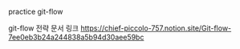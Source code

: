practice git-flow

git-flow 전략 문서 링크 <https://chief-piccolo-757.notion.site/Git-flow-7ee0eb3b24a244838a5b94d30aee59bc>

